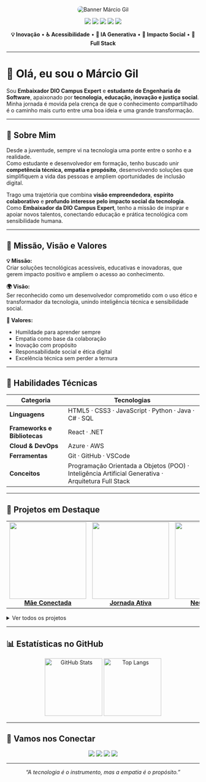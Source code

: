 <p align="center">
  <img src="https://raw.githubusercontent.com/MarcioGil/MarcioGil/main/banner.png" alt="Banner Márcio Gil" style="max-width:100%; border-radius: 12px;"/>
</p>

<p align="center">
  <img src="https://img.shields.io/badge/React-20232A?style=for-the-badge&logo=react&logoColor=61DAFB"/>
  <img src="https://img.shields.io/badge/Node.js-339933?style=for-the-badge&logo=nodedotjs&logoColor=white"/>
  <img src="https://img.shields.io/badge/TypeScript-007ACC?style=for-the-badge&logo=typescript&logoColor=white"/>
  <img src="https://img.shields.io/badge/IA-OpenAI-10a37f?style=for-the-badge&logo=openai&logoColor=white"/>
  <img src="https://img.shields.io/badge/Acessibilidade-WCAG2.1-3b82f6?style=for-the-badge"/>
</p>

<p align="center">
  <b>💡 Inovação</b> • <b>♿ Acessibilidade</b> • <b>🤖 IA Generativa</b> • <b>🌱 Impacto Social</b> • <b>🚀 Full Stack</b>
</p>

---

# 👋 Olá, eu sou o Márcio Gil

Sou **Embaixador DIO Campus Expert** e **estudante de Engenharia de Software**, apaixonado por **tecnologia, educação, inovação e justiça social**.  
Minha jornada é movida pela crença de que o conhecimento compartilhado é o caminho mais curto entre uma boa ideia e uma grande transformação.

---

## 🚀 Sobre Mim

Desde a juventude, sempre vi na tecnologia uma ponte entre o sonho e a realidade.  
Como estudante e desenvolvedor em formação, tenho buscado unir **competência técnica, empatia e propósito**, desenvolvendo soluções que simplifiquem a vida das pessoas e ampliem oportunidades de inclusão digital.

Trago uma trajetória que combina **visão empreendedora**, **espírito colaborativo** e **profundo interesse pelo impacto social da tecnologia**.  
Como **Embaixador da DIO Campus Expert**, tenho a missão de inspirar e apoiar novos talentos, conectando educação e prática tecnológica com sensibilidade humana.

---

## 🎯 Missão, Visão e Valores

**💡 Missão:**  
Criar soluções tecnológicas acessíveis, educativas e inovadoras, que gerem impacto positivo e ampliem o acesso ao conhecimento.

**🌍 Visão:**  
Ser reconhecido como um desenvolvedor comprometido com o uso ético e transformador da tecnologia, unindo inteligência técnica e sensibilidade social.

**🌱 Valores:**  
- Humildade para aprender sempre  
- Empatia como base da colaboração  
- Inovação com propósito  
- Responsabilidade social e ética digital  
- Excelência técnica sem perder a ternura

---

## 🧠 Habilidades Técnicas

| **Categoria**                | **Tecnologias**                                                                 |
|------------------------------|--------------------------------------------------------------------------------|
| **Linguagens**               | HTML5 · CSS3 · JavaScript · Python · Java · C# · SQL                            |
| **Frameworks e Bibliotecas** | React · .NET                                                                   |
| **Cloud & DevOps**           | Azure · AWS                                                                    |
| **Ferramentas**              | Git · GitHub · VSCode                                                          |
| **Conceitos**                | Programação Orientada a Objetos (POO) · Inteligência Artificial Generativa · Arquitetura Full Stack |

---

## 💼 Projetos em Destaque

<table>
  <tr>
    <td align="center">
      <a href="https://github.com/MarcioGil/Mae-Conectada-sempre-empoderada">
        <img src="https://raw.githubusercontent.com/MarcioGil/MarcioGil/main/mae-conectada-demo.gif" width="200"/><br>
        <b>Mãe Conectada</b>
      </a>
    </td>
    <td align="center">
      <a href="https://github.com/MarcioGil/jornada-ativa">
        <img src="https://raw.githubusercontent.com/MarcioGil/MarcioGil/main/jornada-ativa-demo.gif" width="200"/><br>
        <b>Jornada Ativa</b>
      </a>
    </td>
    <td align="center">
      <a href="https://github.com/MarcioGil/neurobridge-IA">
        <img src="https://raw.githubusercontent.com/MarcioGil/MarcioGil/main/neurobridge-demo.gif" width="200"/><br>
        <b>NeuroBridge IA</b>
      </a>
    </td>
  </tr>
</table>

<details>
<summary>Ver todos os projetos</summary>

| 💡 Projeto | 🧾 Descrição | 🧰 Tecnologias | 🔗 Link |
|:---|:---|:---|:---|
| **👩‍👧‍👦 Mãe Conectada, Sempre Empoderada** | Plataforma de apoio e acolhimento digital para mães e cuidadoras, com foco em inclusão informacional. | React · Node.js · TypeScript | [Acessar](https://github.com/MarcioGil/Mae-Conectada-sempre-empoderada) |
| **🏃‍♂️ Jornada Ativa** | App educativo que estimula o bem-estar físico e mental através de desafios e recompensas. | React · Node.js | [Acessar](https://github.com/MarcioGil/jornada-ativa) |
| **🧠 NeuroBridge IA** | Solução que integra IA Generativa à reabilitação cognitiva, explorando acessibilidade e inclusão. | Python · IA Generativa | [Acessar](https://github.com/MarcioGil/neurobridge-IA) |
| **🔒 Decifra Cidadão** | Ferramenta de transparência e educação cívica, com uso de APIs públicas. | Node.js · APIs Públicas | [Acessar](https://github.com/MarcioGil/decifra-cidadao) |
| **🎓 Mentor 24/7** | Assistente virtual de apoio ao aprendizado contínuo, inspirado na mentoria digital humanizada. | React · Node.js · IA | [Acessar](https://github.com/MarcioGil/Mentor-24-7) |
| **📚 Knowledge Guardian** | Sistema de gestão e preservação de conhecimento técnico. | Python · SQL | [Acessar](https://github.com/MarcioGil/knowledge-guardian) |
| **💳 SmartCash** | Aplicação de gestão financeira acessível, voltada à educação e inclusão econômica. | JavaScript · Node.js | [Acessar](https://github.com/MarcioGil/SmartCash) |
| **🏥 Health AI Platform** | Plataforma de análise preditiva de dados de saúde com IA. | Python · Machine Learning | [Acessar](https://github.com/MarcioGil/-health-ai-platform) |
| **⚙️ Workflow Automation System** | Sistema de automação de fluxos empresariais para aumento de produtividade. | JavaScript · Node.js | [Acessar](https://github.com/MarcioGil/workflow-automation-system) |
| **🚗 EstacionamentoApp** | Sistema em console para controle de entrada, saída e cobrança de veículos. | C# · .NET | [Acessar](https://github.com/MarcioGil/EstacionamentoApp) |
| **🏁 Simulador Mario Kart** | Simulador de corridas com personagens e resultados dinâmicos. | JavaScript · Node.js | [Acessar](https://github.com/MarcioGil/Simulador_Mario_Kart) |

</details>

---

## 📊 Estatísticas no GitHub

<p align="center">
  <img src="https://github-readme-stats.vercel.app/api?username=MarcioGil&show_icons=true&theme=transparent" alt="GitHub Stats" height="150"/>
  <img src="https://github-readme-stats.vercel.app/api/top-langs/?username=MarcioGil&layout=compact&theme=transparent" alt="Top Langs" height="150"/>
</p>

---

## 🤝 Vamos nos Conectar

<p align="center">
  <a href="mailto:marciopaivagil@gmail.com"><img src="https://img.icons8.com/color/48/000000/gmail--v1.png"/></a>
  <a href="https://linkedin.com/in/márcio-gil-1b7669309"><img src="https://img.icons8.com/color/48/000000/linkedin.png"/></a>
  <a href="https://github.com/MarcioGil"><img src="https://img.icons8.com/ios-glyphs/48/000000/github.png"/></a>
  <a href="https://marciogil.github.io/curriculum-vitae/"><img src="https://img.icons8.com/color/48/000000/domain.png"/></a>
</p>

---

<p align="center"><i>“A tecnologia é o instrumento, mas a empatia é o propósito.”</i></p>